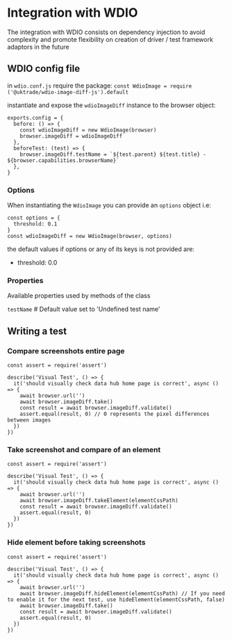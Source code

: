 # Integration with WDIO

The integration with WDIO consists on dependency injection to avoid complexity
and promote flexibility on creation of driver / test framework adaptors in the future

## WDIO config file

in `wdio.conf.js` require the package: `const WdioImage = require ('@uktrade/wdio-image-diff-js').default`

instantiate and expose the `wdioImageDiff` instance to the browser object:
  ```
  exports.config = {
    before: () => {
      const wdioImageDiff = new WdioImage(browser)
      browser.imageDiff = wdioImageDiff
    },
    beforeTest: (test) => {
      browser.imageDiff.testName = `${test.parent} ${test.title} - ${browser.capabilities.browserName}`
    },
  }
  ```

### Options

When instantiating the `WdioImage` you can provide an `options` object i.e:

```
const options = {
  threshold: 0.1
}
const wdioImageDiff = new WdioImage(browser, options)
```

the default values if options or any of its keys is not provided are:
  - threshold: 0.0

### Properties

Available properties used by methods of the class

`testName` # Default value set to 'Undefined test name'

## Writing a test


### Compare screenshots entire page
  ```
  const assert = require('assert')

  describe('Visual Test', () => {
    it('should visually check data hub home page is correct', async () => {
      await browser.url('')
      await browser.imageDiff.take()
      const result = await browser.imageDiff.validate()
      assert.equal(result, 0) // 0 represents the pixel differences between images
    })
  })
  ```

### Take screenshot and compare of an element
  ```
  const assert = require('assert')

  describe('Visual Test', () => {
    it('should visually check data hub home page is correct', async () => {
      await browser.url('')
      await browser.imageDiff.takeElement(elementCssPath)
      const result = await browser.imageDiff.validate()
      assert.equal(result, 0)
    })
  })
  ```

### Hide element before taking screenshots 
  ```
  const assert = require('assert')

  describe('Visual Test', () => {
    it('should visually check data hub home page is correct', async () => {
      await browser.url('')
      await browser.imageDiff.hideElement(elementCssPath) // If you need to enable it for the next test, use hideElement(elementCssPath, false)
      await browser.imageDiff.take()
      const result = await browser.imageDiff.validate()
      assert.equal(result, 0)
    })
  })
  ```
